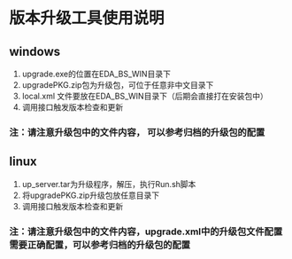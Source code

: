 # 版本升级工具使用说明
## windows
1. upgrade.exe的位置在EDA_BS_WIN目录下
2. upgradePKG.zip包为升级包，可位于任意非中文目录下
3. local.xml 文件要放在EDA_BS_WIN目录下（后期会直接打在安装包中）
4. 调用接口触发版本检查和更新

### 注：请注意升级包中的文件内容， 可以参考归档的升级包的配置

## linux
1. up_server.tar为升级程序，解压，执行Run.sh脚本
2. 将upgradePKG.zip升级包放任意目录下
3. 调用接口触发版本检查和更新

### 注：请注意升级包中的文件内容，upgrade.xml中的升级包文件配置需要正确配置，可以参考归档的升级包的配置